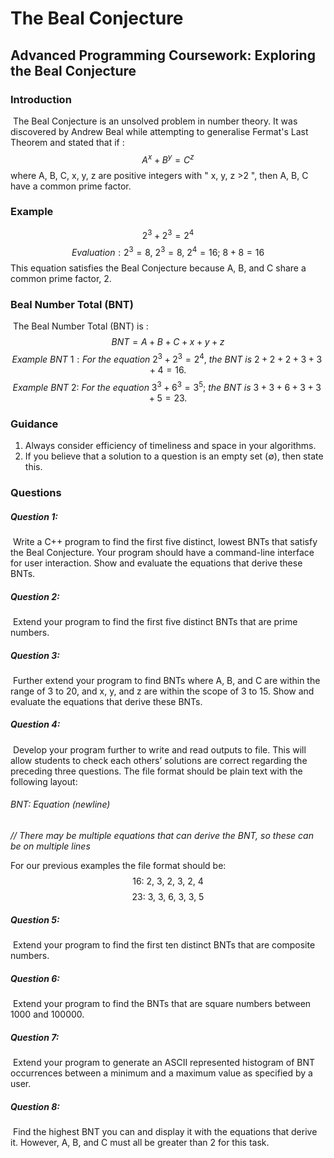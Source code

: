 # The Beal Conjecture

## Advanced Programming Coursework: Exploring the Beal Conjecture

### Introduction
​	The Beal Conjecture is an unsolved problem in number theory. It was discovered by Andrew Beal while attempting to generalise Fermat's Last Theorem and stated that if :
$$
A^x + B^y = C^z
$$
 	 where A, B, C, x, y, z are positive integers with " x, y, z >2 ", then A, B, C have a common prime factor.

### Example
$$
2^3 + 2^3 = 2^4
$$
$$
Evaluation: 2^3 = 8, \ 2^3 = 8,\ 2^4 = 16;\ 8 + 8 = 16
$$
​	This equation satisfies the Beal Conjecture because A, B, and C share a common prime factor, 2.

### Beal Number Total (BNT)
​	The Beal Number Total (BNT) is :
$$
BNT = A + B + C + x + y + z
$$
$$
Example\ BNT\ 1: For\ the\ equation\ 2^3 + 2^3 = 2^4,\ the\ BNT\ is\ 2 + 2 + 2 + 3 + 3 + 4 = 16.
$$
$$
Example\ BNT\ 2:\ For\ the\ equation\ 3^3 + 6^3 = 3^5;\ the\ BNT\ is\ 3 + 3 + 6 + 3 + 3 + 5 = 23.
$$
### Guidance
1. Always consider efficiency of timeliness and space in your algorithms.
2. If you believe that a solution to a question is an empty set (∅), then state this.

### Questions
##### Question 1:
​	Write a C++ program to find the first five distinct, lowest BNTs that satisfy the Beal Conjecture. Your program should have a command-line interface for user interaction. Show and evaluate the equations that derive these BNTs.

##### Question 2:
​	Extend your program to find the first five distinct BNTs that are prime numbers.

##### Question 3:
​	Further extend your program to find BNTs where A, B, and C are within the range of 3 to 20, and x, y, and z are within the scope of 3 to 15. Show and evaluate the equations that derive these BNTs.

##### Question 4:
​	Develop your program further to write and read outputs to file. This will allow students to check each others’ solutions are correct regarding the preceding three questions. The file format should be plain text with the following layout: 
###### BNT: Equation (newline)
*// There may be multiple equations that can derive the BNT, so these can be on multiple lines*

For our previous examples  the file format should be: 
$$
16:\ 2,\ 3,\ 2,\ 3,\ 2,\ 4
$$
$$
23:\ 3,\ 3,\ 6,\ 3,\ 3,\ 5
$$

##### Question 5:

​	Extend your program to find the first ten distinct BNTs that are composite numbers.

##### Question 6:

​	Extend your program to find the BNTs that are square numbers between 1000 and 100000.

##### Question 7:

​	Extend your program to generate an ASCII represented histogram of BNT occurrences between a minimum and a maximum value as specified by a user.

##### Question 8:

​	Find the highest BNT you can and display it with the equations that derive it. However, A, B, and C must all be greater than 2 for this task.